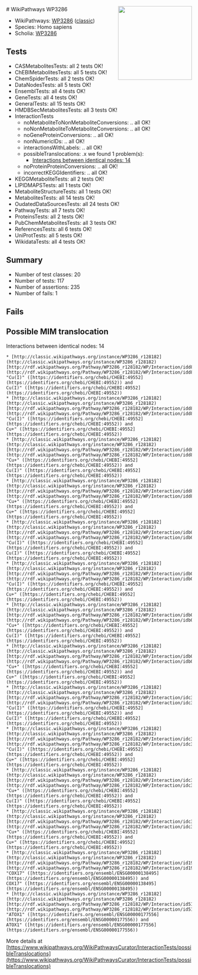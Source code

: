 <img style="float: right; width: 200px" src="https://upload.wikimedia.org/wikipedia/commons/thumb/8/83/Wplogo_with_text_500.png/640px-Wplogo_with_text_500.png" />
# WikiPathways WP3286

* WikiPathways: [WP3286](https://wikipathways.org/pathways/WP3286) ([classic](https://classic.wikipathways.org/instance/WP3286))
* Species: Homo sapiens
* Scholia: [WP3286](https://scholia.toolforge.org/wikipathways/WP3286)
## Tests
* CASMetabolitesTests: all 2 tests OK!
* ChEBIMetabolitesTests: all 5 tests OK!
* ChemSpiderTests: all 2 tests OK!
* DataNodesTests: all 5 tests OK!
* EnsemblTests: all 4 tests OK!
* GeneTests: all 4 tests OK!
* GeneralTests: all 15 tests OK!
* HMDBSecMetabolitesTests: all 3 tests OK!
* InteractionTests
    * noMetaboliteToNonMetaboliteConversions: .. all OK!
    * noNonMetaboliteToMetaboliteConversions: .. all OK!
    * noGeneProteinConversions: .. all OK!
    * nonNumericIDs: .. all OK!
    * interactionsWithLabels: .. all OK!
    * possibleTranslocations: .x we found 1 problem(s):
        * [Interactions between identical nodes: 14](#661ebeee)
    * noProteinProteinConversions: .. all OK!
    * incorrectKEGGIdentifiers: .. all OK!
* KEGGMetaboliteTests: all 2 tests OK!
* LIPIDMAPSTests: all 1 tests OK!
* MetaboliteStructureTests: all 1 tests OK!
* MetabolitesTests: all 14 tests OK!
* OudatedDataSourcesTests: all 24 tests OK!
* PathwayTests: all 7 tests OK!
* ProteinsTests: all 2 tests OK!
* PubChemMetabolitesTests: all 3 tests OK!
* ReferencesTests: all 6 tests OK!
* UniProtTests: all 5 tests OK!
* WikidataTests: all 4 tests OK!


## Summary

* Number of test classes: 20
* Number of tests: 117
* Number of assertions: 235
* Number of fails: 1

## Fails

<a name="661ebeee" />

## Possible MIM translocation

Interactions between identical nodes: 14
```
* [http://classic.wikipathways.org/instance/WP3286_r128182](http://classic.wikipathways.org/instance/WP3286_r128182) [http://rdf.wikipathways.org/Pathway/WP3286_r128182/WP/Interaction/idd802c4e](http://rdf.wikipathways.org/Pathway/WP3286_r128182/WP/Interaction/idd802c4e) "Cu(I)" ([https://identifiers.org/chebi/CHEBI:49552](https://identifiers.org/chebi/CHEBI:49552)) and 
Cu(I)" ([https://identifiers.org/chebi/CHEBI:49552](https://identifiers.org/chebi/CHEBI:49552))
* [http://classic.wikipathways.org/instance/WP3286_r128182](http://classic.wikipathways.org/instance/WP3286_r128182) [http://rdf.wikipathways.org/Pathway/WP3286_r128182/WP/Interaction/idd802c4e](http://rdf.wikipathways.org/Pathway/WP3286_r128182/WP/Interaction/idd802c4e) "Cu(I)" ([https://identifiers.org/chebi/CHEBI:49552](https://identifiers.org/chebi/CHEBI:49552)) and 
Cu+" ([https://identifiers.org/chebi/CHEBI:49552](https://identifiers.org/chebi/CHEBI:49552))
* [http://classic.wikipathways.org/instance/WP3286_r128182](http://classic.wikipathways.org/instance/WP3286_r128182) [http://rdf.wikipathways.org/Pathway/WP3286_r128182/WP/Interaction/idd802c4e](http://rdf.wikipathways.org/Pathway/WP3286_r128182/WP/Interaction/idd802c4e) "Cu+" ([https://identifiers.org/chebi/CHEBI:49552](https://identifiers.org/chebi/CHEBI:49552)) and 
Cu(I)" ([https://identifiers.org/chebi/CHEBI:49552](https://identifiers.org/chebi/CHEBI:49552))
* [http://classic.wikipathways.org/instance/WP3286_r128182](http://classic.wikipathways.org/instance/WP3286_r128182) [http://rdf.wikipathways.org/Pathway/WP3286_r128182/WP/Interaction/idd802c4e](http://rdf.wikipathways.org/Pathway/WP3286_r128182/WP/Interaction/idd802c4e) "Cu+" ([https://identifiers.org/chebi/CHEBI:49552](https://identifiers.org/chebi/CHEBI:49552)) and 
Cu+" ([https://identifiers.org/chebi/CHEBI:49552](https://identifiers.org/chebi/CHEBI:49552))
* [http://classic.wikipathways.org/instance/WP3286_r128182](http://classic.wikipathways.org/instance/WP3286_r128182) [http://rdf.wikipathways.org/Pathway/WP3286_r128182/WP/Interaction/idb0736b0f](http://rdf.wikipathways.org/Pathway/WP3286_r128182/WP/Interaction/idb0736b0f) "Cu(I)" ([https://identifiers.org/chebi/CHEBI:49552](https://identifiers.org/chebi/CHEBI:49552)) and 
Cu(I)" ([https://identifiers.org/chebi/CHEBI:49552](https://identifiers.org/chebi/CHEBI:49552))
* [http://classic.wikipathways.org/instance/WP3286_r128182](http://classic.wikipathways.org/instance/WP3286_r128182) [http://rdf.wikipathways.org/Pathway/WP3286_r128182/WP/Interaction/idb0736b0f](http://rdf.wikipathways.org/Pathway/WP3286_r128182/WP/Interaction/idb0736b0f) "Cu(I)" ([https://identifiers.org/chebi/CHEBI:49552](https://identifiers.org/chebi/CHEBI:49552)) and 
Cu+" ([https://identifiers.org/chebi/CHEBI:49552](https://identifiers.org/chebi/CHEBI:49552))
* [http://classic.wikipathways.org/instance/WP3286_r128182](http://classic.wikipathways.org/instance/WP3286_r128182) [http://rdf.wikipathways.org/Pathway/WP3286_r128182/WP/Interaction/idb0736b0f](http://rdf.wikipathways.org/Pathway/WP3286_r128182/WP/Interaction/idb0736b0f) "Cu+" ([https://identifiers.org/chebi/CHEBI:49552](https://identifiers.org/chebi/CHEBI:49552)) and 
Cu(I)" ([https://identifiers.org/chebi/CHEBI:49552](https://identifiers.org/chebi/CHEBI:49552))
* [http://classic.wikipathways.org/instance/WP3286_r128182](http://classic.wikipathways.org/instance/WP3286_r128182) [http://rdf.wikipathways.org/Pathway/WP3286_r128182/WP/Interaction/idb0736b0f](http://rdf.wikipathways.org/Pathway/WP3286_r128182/WP/Interaction/idb0736b0f) "Cu+" ([https://identifiers.org/chebi/CHEBI:49552](https://identifiers.org/chebi/CHEBI:49552)) and 
Cu+" ([https://identifiers.org/chebi/CHEBI:49552](https://identifiers.org/chebi/CHEBI:49552))
* [http://classic.wikipathways.org/instance/WP3286_r128182](http://classic.wikipathways.org/instance/WP3286_r128182) [http://rdf.wikipathways.org/Pathway/WP3286_r128182/WP/Interaction/idc349c047](http://rdf.wikipathways.org/Pathway/WP3286_r128182/WP/Interaction/idc349c047) "Cu(I)" ([https://identifiers.org/chebi/CHEBI:49552](https://identifiers.org/chebi/CHEBI:49552)) and 
Cu(I)" ([https://identifiers.org/chebi/CHEBI:49552](https://identifiers.org/chebi/CHEBI:49552))
* [http://classic.wikipathways.org/instance/WP3286_r128182](http://classic.wikipathways.org/instance/WP3286_r128182) [http://rdf.wikipathways.org/Pathway/WP3286_r128182/WP/Interaction/idc349c047](http://rdf.wikipathways.org/Pathway/WP3286_r128182/WP/Interaction/idc349c047) "Cu(I)" ([https://identifiers.org/chebi/CHEBI:49552](https://identifiers.org/chebi/CHEBI:49552)) and 
Cu+" ([https://identifiers.org/chebi/CHEBI:49552](https://identifiers.org/chebi/CHEBI:49552))
* [http://classic.wikipathways.org/instance/WP3286_r128182](http://classic.wikipathways.org/instance/WP3286_r128182) [http://rdf.wikipathways.org/Pathway/WP3286_r128182/WP/Interaction/idc349c047](http://rdf.wikipathways.org/Pathway/WP3286_r128182/WP/Interaction/idc349c047) "Cu+" ([https://identifiers.org/chebi/CHEBI:49552](https://identifiers.org/chebi/CHEBI:49552)) and 
Cu(I)" ([https://identifiers.org/chebi/CHEBI:49552](https://identifiers.org/chebi/CHEBI:49552))
* [http://classic.wikipathways.org/instance/WP3286_r128182](http://classic.wikipathways.org/instance/WP3286_r128182) [http://rdf.wikipathways.org/Pathway/WP3286_r128182/WP/Interaction/idc349c047](http://rdf.wikipathways.org/Pathway/WP3286_r128182/WP/Interaction/idc349c047) "Cu+" ([https://identifiers.org/chebi/CHEBI:49552](https://identifiers.org/chebi/CHEBI:49552)) and 
Cu+" ([https://identifiers.org/chebi/CHEBI:49552](https://identifiers.org/chebi/CHEBI:49552))
* [http://classic.wikipathways.org/instance/WP3286_r128182](http://classic.wikipathways.org/instance/WP3286_r128182) [http://rdf.wikipathways.org/Pathway/WP3286_r128182/WP/Interaction/id19822eee](http://rdf.wikipathways.org/Pathway/WP3286_r128182/WP/Interaction/id19822eee) "COX17" ([https://identifiers.org/ensembl/ENSG00000138495](https://identifiers.org/ensembl/ENSG00000138495)) and 
COX17" ([https://identifiers.org/ensembl/ENSG00000138495](https://identifiers.org/ensembl/ENSG00000138495))
* [http://classic.wikipathways.org/instance/WP3286_r128182](http://classic.wikipathways.org/instance/WP3286_r128182) [http://rdf.wikipathways.org/Pathway/WP3286_r128182/WP/Interaction/id51e5345a](http://rdf.wikipathways.org/Pathway/WP3286_r128182/WP/Interaction/id51e5345a) "ATOX1" ([https://identifiers.org/ensembl/ENSG00000177556](https://identifiers.org/ensembl/ENSG00000177556)) and 
ATOX1" ([https://identifiers.org/ensembl/ENSG00000177556](https://identifiers.org/ensembl/ENSG00000177556))
```

More details at [https://www.wikipathways.org/WikiPathwaysCurator/InteractionTests/possibleTranslocations](https://www.wikipathways.org/WikiPathwaysCurator/InteractionTests/possibleTranslocations)

